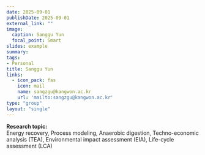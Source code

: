 ```yaml
---
date: 2025-09-01
publishDate: 2025-09-01
external_link: ""
image:
  caption: Sanggu Yun
  focal_point: Smart
slides: example
summary:
tags:
- Personal
title: Sanggu Yun
links:
  - icon_pack: fas
    icon: mail
    name: sangzgu@kangwon.ac.kr
    url: 'mailto:sangzgu@kangwon.ac.kr'
type: "group"
layout: "single"
---
```


**Research topic:**  
Energy recovery, Process modeling, Anaerobic digestion, Techno-economic analysis (TEA), Environmental impact assessment (EIA), Life-cycle assessment (LCA)
